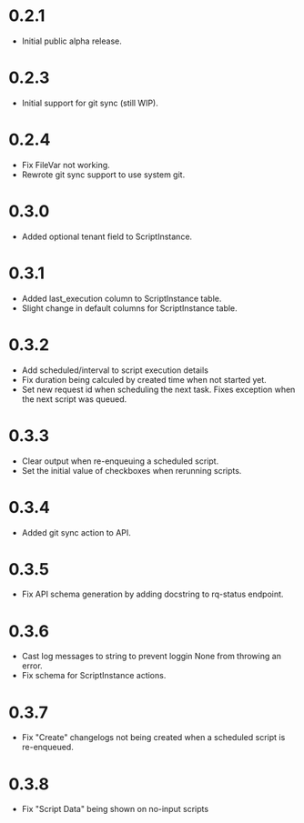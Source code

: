 # 0.2.1

* Initial public alpha release.

# 0.2.3

* Initial support for git sync (still WIP).

# 0.2.4

* Fix FileVar not working.
* Rewrote git sync support to use system git.

# 0.3.0

* Added optional tenant field to ScriptInstance.

# 0.3.1

* Added last_execution column to ScriptInstance table.
* Slight change in default columns for ScriptInstance table.

# 0.3.2

* Add scheduled/interval to script execution details
* Fix duration being calculed by created time when not started yet.
* Set new request id when scheduling the next task. Fixes exception when the next script was queued.

# 0.3.3

* Clear output when re-enqueuing a scheduled script.
* Set the initial value of checkboxes when rerunning scripts.

# 0.3.4

* Added git sync action to API.

# 0.3.5

* Fix API schema generation by adding docstring to rq-status endpoint.

# 0.3.6

* Cast log messages to string to prevent loggin None from throwing an error.
* Fix schema for ScriptInstance actions.

# 0.3.7

* Fix "Create" changelogs not being created when a scheduled script is re-enqueued.

# 0.3.8

* Fix "Script Data" being shown on no-input scripts